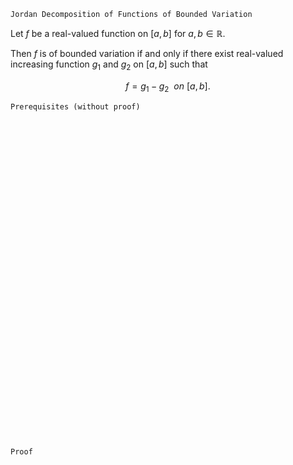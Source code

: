 ```
Jordan Decomposition of Functions of Bounded Variation
```

Let $f$ be a real-valued function on $[a, b]$ for $a,b\in\mathbb{R}$.

Then $f$ is of bounded variation if and only if there exist real-valued increasing function $g_1$ and $g_2$ on $[a, b]$ such that 

$$
f=g_1-g_2 \ \ on \ [a, b].
$$


```
Prerequisites (without proof)
```


<br>
<br>
<br>
<br>
<br>
<br>
<br>
<br>
<br>
<br>
<br>
<br>
<br>
<br>
<br>
<br>
<br>
<br>
<br>
<br>
<br>
<br>
<br>
<br>
<br>
<br>
<br>
<br>
<br>
<br>


```
Proof
```
